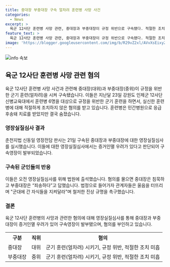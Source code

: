 ```yaml
---
title: 중대장 부중대장 구속 얼차려 훈련병 사망 사건
categories:
  - News
excerpt: >
  육군 12사단 훈련병 사망 관련, 중대장과 부중대장이 규정 위반으로 구속됐다. 적절한 조치를 하지 않은 혐의를 받고, 훈련병은 사망했다. 구속된 두 사람은 법정 출석 시 죄송하다고 말했으며, 관계자들은 울음을 터뜨리며 진상 규명을 촉구했다. 클릭할만한 기사를 작성했어요! 
feature_text: >
  육군 12사단 훈련병 사망 관련, 중대장과 부중대장이 규정 위반으로 구속됐다. 적절한 조치를 하지 않은 혐의를 받고, 훈련병은 사망했다. 구속된 두 사람은 법정 출석 시 죄송하다고 말했으며, 관계자들은 울음을 터뜨리며 진상 규명을 촉구했다. 클릭할만한 기사를 작성했어요! 
image: 'https://blogger.googleusercontent.com/img/b/R29vZ2xl/AVvXsEixyZcFfHzMRdzZMjFBmAUKJYCLCGyLL1o632UiGVXcaFdKo_bkvkuCioo0uUKlGfBVcT3P84aROyZIXSBEx3Aw5nCQ3pTgDom1WDC4m8eifvWiAmWEEVb4x6G_l8C0QH225ldMjyaFvpxGEBGNO37VmDTDMHGhJPq73UglMfDca1-0aw/s1600/blogspot.png'
---
```


<p><img src="https://blogger.googleusercontent.com/img/b/R29vZ2xl/AVvXsEixyZcFfHzMRdzZMjFBmAUKJYCLCGyLL1o632UiGVXcaFdKo_bkvkuCioo0uUKlGfBVcT3P84aROyZIXSBEx3Aw5nCQ3pTgDom1WDC4m8eifvWiAmWEEVb4x6G_l8C0QH225ldMjyaFvpxGEBGNO37VmDTDMHGhJPq73UglMfDca1-0aw/s1600/blogspot.png" alt="info 속보" /></p>

<h2 data-ke-size="size26">육군 12사단 훈련병 사망 관련 혐의</h2>

<p data-ke-size="size16">육군 12사단 훈련병 사망 사건과 관련해 중대장(대위)과 부중대장(중위)이 규정을 위반한 군기 훈련(얼차려)을 시켜 구속됐습니다. 이들은 지난달 23일 강원도 인제군 12사단 신병교육대에서 훈련병 6명을 대상으로 규정을 위반한 군기 훈련을 하면서, 실신한 훈련병에 대해 적절하게 조치하지 않은 혐의를 받고 있습니다. 훈련병은 민간병원으로 응급 후송돼 치료를 받았지만 결국 숨졌습니다.</p>

<h3>영장실질심사 결과</h3>

<p data-ke-size="size16">춘천지법 신동일 영장전담 판사는 21일 구속된 중대장과 부중대장에 대한 영장실질심사를 실시했습니다. 이들에 대한 영장실질심사에서는 증거인멸 우려가 있다고 판단되어 구속영장이 발부되었습니다.</p>

<h3>구속된 군인들의 반응</h3>

<p data-ke-size="size16">이들은 오전 영장실질심사를 위해 법원에 출석했습니다. 혐의를 물으면 중대장은 침묵하고 부중대장은 “죄송하다”고 답했습니다. 법정으로 들어가자 관계자들은 울음을 터뜨리며 "군대에 간 자식들을 지켜달라"며 철저한 진상 규명을 촉구했습니다.</p>

<h3>결론</h3>

<p data-ke-size="size16">육군 12사단 훈련병의 사망과 관련한 혐의에 대해 영장실질심사를 통해 중대장과 부중대장이 증거인멸 우려가 있어 구속영장이 발부됐으며, 혐의를 부인하고 있습니다.</p>

<table>
    <tr>
        <th>구분</th>
        <th>직위</th>
        <th>혐의</th>
    </tr>
    <tr>
        <td>중대장</td>
        <td>대위</td>
        <td>군기 훈련(얼차려) 시키기, 규정 위반, 적절한 조치 미흡</td>
    </tr>
    <tr>
        <td>부중대장</td>
        <td>중위</td>
        <td>군기 훈련(얼차려) 시키기, 규정 위반, 적절한 조치 미흡</td>
    </tr>
</table>

<p data-ke-size="size16"></p>

